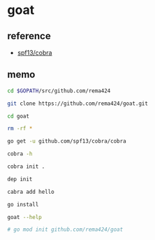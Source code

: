 # goat

## reference

- [spf13/cobra](https://github.com/spf13/cobra)

## memo

```bash
cd $GOPATH/src/github.com/rema424

git clone https://github.com/rema424/goat.git

cd goat

rm -rf *

go get -u github.com/spf13/cobra/cobra

cobra -h

cobra init .

dep init

cabra add hello

go install

goat --help

# go mod init github.com/rema424/goat
```